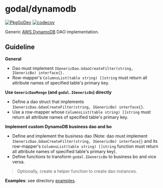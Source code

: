 # godal/dynamodb

[![PkgGoDev](https://pkg.go.dev/badge/github.com/btnguyen2k/godal/dynamodb)](https://pkg.go.dev/github.com/btnguyen2k/godal/dynamodb)
[![codecov](https://codecov.io/gh/btnguyen2k/godal/branch/dynamodb/graph/badge.svg?token=0L23UTJHOZ)](https://app.codecov.io/gh/btnguyen2k/godal/branch/dynamodb)

Generic [AWS DynamoDB](https://aws.amazon.com/dynamodb/) DAO implementation.

## Guideline

**General**

- Dao must implement `IGenericDao.GdaoCreateFilter(string, IGenericBo) interface{}.`
- Row-mapper's `ColumnsList(table string) []string` must return all attribute names of specified table's primary key.

**Use `GenericDaoMongo` (and `godal.IGenericBo`) directly**

- Define a dao struct that implements `IGenericDao.GdaoCreateFilter(string, IGenericBo) interface{}`.
- Use a row-mapper whose `ColumnsList(table string) []string` must return all attribute names of specified table's primary key.

**Implement custom DynamoDB business dao and bo**

- Define and implement the business dao (Note: dao must implement `IGenericDao.GdaoCreateFilter(string, IGenericBo) interface{}`
  and its row-mapper's `ColumnsList(table string) []string` function must return all attribute names of specified table's primary key).
- Define functions to transform `godal.IGenericBo` to business bo and vice versa.

> Optionally, create a helper function to create dao instances.

**Examples**: see directory [examples](../examples/).
